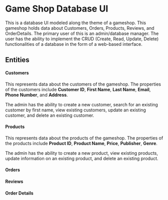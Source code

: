 # Game Shop Database UI

This is a database UI modeled along the theme of a gameshop. This gameshop holds data about Customers, Orders, Products, Reviews, and OrderDetails. The primary user of this is an admin/database manager. The user has the ability to implement the CRUD (Create, Read, Update, Delete) functionalities of a database in the form of a web-based interface.

## Entities

#### Customers
This represents data about the customers of the gameshop. The properties of the customers include **Customer ID**, **First Name**, **Last Name**, **Email**, **Phone Number**, and **Address**.

The admin has the ability to create a new customer, search for an existing customer by first name, view existing customers, update an existing customer, and delete an existing customer.

#### Products
This represents data about the products of the gameshop. The properties of the products include **Product ID**, **Product Name**, **Price**, **Publisher**, **Genre**.

The admin has the ability to create a new product, view existing products, update information on an existing product, and delete an existing product.

#### Orders

#### Reviews

#### Order Details